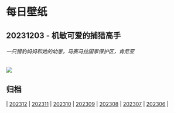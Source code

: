 # 每日壁纸

## 20231203 - 机敏可爱的捕猎高手

###### 一只猎豹妈妈和她的幼崽，马赛马拉国家保护区，肯尼亚

![](https://www.bing.com/th?id=OHR.CheetahDay_ZH-CN5114530695_UHD.jpg)

## 归档

| [202312](/202312/README.md)
| [202311](/202311/README.md)
| [202310](/202310/README.md)
| [202309](/202309/README.md)
| [202308](/202308/README.md)
| [202307](/202307/README.md)
| [202306](/202306/README.md)
|
